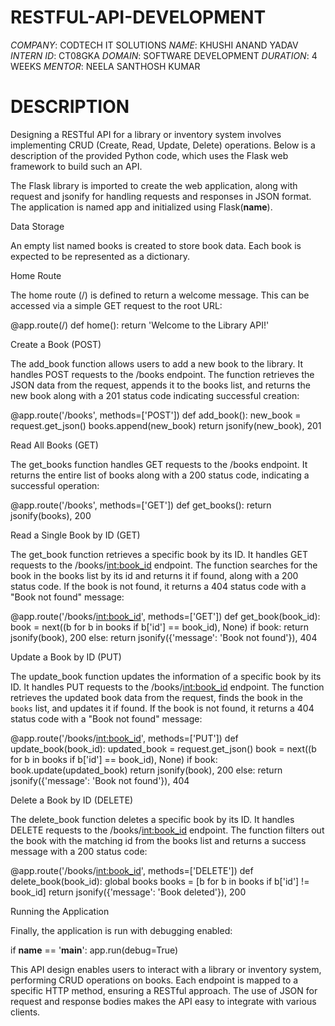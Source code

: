 # RESTFUL-API-DEVELOPMENT
*COMPANY*: CODTECH IT SOLUTIONS
*NAME*: KHUSHI ANAND YADAV
*INTERN ID*: CT08GKA
*DOMAIN*: SOFTWARE DEVELOPMENT
*DURATION*: 4 WEEKS
*MENTOR*: NEELA SANTHOSH KUMAR

# DESCRIPTION

Designing a RESTful API for a library or inventory system involves implementing CRUD (Create, Read, Update, Delete) operations. Below is a description of the provided Python code, which uses the Flask web framework to build such an API.

The Flask library is imported to create the web application, along with request and jsonify for handling requests and responses in JSON format. The application is named app and initialized using Flask(__name__).

 Data Storage

An empty list named books is created to store book data. Each book is expected to be represented as a dictionary.

 Home Route

The home route (/) is defined to return a welcome message. This can be accessed via a simple GET request to the root URL:


@app.route(/)
def home():
    return 'Welcome to the Library API!'


 Create a Book (POST)

The add_book function allows users to add a new book to the library. It handles POST requests to the /books endpoint. The function retrieves the JSON data from the request, appends it to the books list, and returns the new book along with a 201 status code indicating successful creation:


@app.route('/books', methods=['POST'])
def add_book():
    new_book = request.get_json()
    books.append(new_book)
    return jsonify(new_book), 201

 Read All Books (GET)

The get_books function handles GET requests to the /books endpoint. It returns the entire list of books along with a 200 status code, indicating a successful operation:


@app.route('/books', methods=['GET'])
def get_books():
    return jsonify(books), 200


 Read a Single Book by ID (GET)

The get_book function retrieves a specific book by its ID. It handles GET requests to the /books/<int:book_id> endpoint. The function searches for the book in the books list by its id and returns it if found, along with a 200 status code. If the book is not found, it returns a 404 status code with a "Book not found" message:


@app.route('/books/<int:book_id>', methods=['GET'])
def get_book(book_id):
    book = next((b for b in books if b['id'] == book_id), None)
    if book:
        return jsonify(book), 200
    else:
        return jsonify({'message': 'Book not found'}), 404

 Update a Book by ID (PUT)

The update_book function updates the information of a specific book by its ID. It handles PUT requests to the /books/<int:book_id> endpoint. The function retrieves the updated book data from the request, finds the book in the `books` list, and updates it if found. If the book is not found, it returns a 404 status code with a "Book not found" message:


@app.route('/books/<int:book_id>', methods=['PUT'])
def update_book(book_id):
    updated_book = request.get_json()
    book = next((b for b in books if b['id'] == book_id), None)
    if book:
        book.update(updated_book)
        return jsonify(book), 200
    else:
        return jsonify({'message': 'Book not found'}), 404


 Delete a Book by ID (DELETE)

The delete_book function deletes a specific book by its ID. It handles DELETE requests to the /books/<int:book_id> endpoint. The function filters out the book with the matching id from the books list and returns a success message with a 200 status code:


@app.route('/books/<int:book_id>', methods=['DELETE'])
def delete_book(book_id):
    global books
    books = [b for b in books if b['id'] != book_id]
    return jsonify({'message': 'Book deleted'}), 200


 Running the Application

Finally, the application is run with debugging enabled:


if __name__ == '__main__':
    app.run(debug=True)


This API design enables users to interact with a library or inventory system, performing CRUD operations on books. Each endpoint is mapped to a specific HTTP method, ensuring a RESTful approach. The use of JSON for request and response bodies makes the API easy to integrate with various clients.

